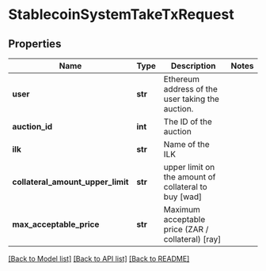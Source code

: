 # StablecoinSystemTakeTxRequest

## Properties
Name | Type | Description | Notes
------------ | ------------- | ------------- | -------------
**user** | **str** | Ethereum address of the user taking the auction. | 
**auction_id** | **int** | The ID of the auction | 
**ilk** | **str** | Name of the ILK | 
**collateral_amount_upper_limit** | **str** | upper limit on the amount of collateral to buy [wad] | 
**max_acceptable_price** | **str** | Maximum acceptable price (ZAR / collateral) [ray] | 

[[Back to Model list]](../README.md#documentation-for-models) [[Back to API list]](../README.md#documentation-for-api-endpoints) [[Back to README]](../README.md)


